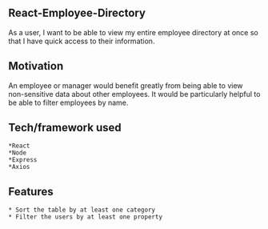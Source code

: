 ## React-Employee-Directory
As a user, I want to be able to view my entire employee directory at once so that I have quick access to their information.

## Motivation
An employee or manager would benefit greatly from being able to view non-sensitive data about other employees. It would be particularly helpful to be able to filter employees by name.


## Tech/framework used
    *React
    *Node 
    *Express
    *Axios


## Features

    * Sort the table by at least one category
    * Filter the users by at least one property